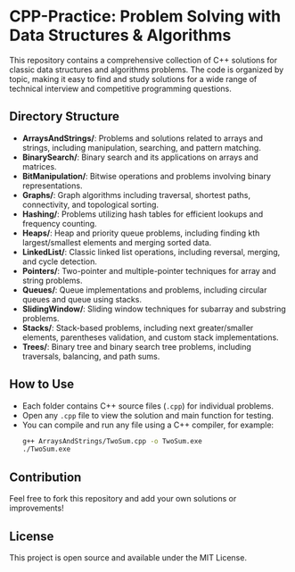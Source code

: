 # CPP-Practice: Problem Solving with Data Structures & Algorithms

This repository contains a comprehensive collection of C++ solutions for classic data structures and algorithms problems. The code is organized by topic, making it easy to find and study solutions for a wide range of technical interview and competitive programming questions.

## Directory Structure

- **ArraysAndStrings/**: Problems and solutions related to arrays and strings, including manipulation, searching, and pattern matching.
- **BinarySearch/**: Binary search and its applications on arrays and matrices.
- **BitManipulation/**: Bitwise operations and problems involving binary representations.
- **Graphs/**: Graph algorithms including traversal, shortest paths, connectivity, and topological sorting.
- **Hashing/**: Problems utilizing hash tables for efficient lookups and frequency counting.
- **Heaps/**: Heap and priority queue problems, including finding kth largest/smallest elements and merging sorted data.
- **LinkedList/**: Classic linked list operations, including reversal, merging, and cycle detection.
- **Pointers/**: Two-pointer and multiple-pointer techniques for array and string problems.
- **Queues/**: Queue implementations and problems, including circular queues and queue using stacks.
- **SlidingWindow/**: Sliding window techniques for subarray and substring problems.
- **Stacks/**: Stack-based problems, including next greater/smaller elements, parentheses validation, and custom stack implementations.
- **Trees/**: Binary tree and binary search tree problems, including traversals, balancing, and path sums.

## How to Use

- Each folder contains C++ source files (`.cpp`) for individual problems.
- Open any `.cpp` file to view the solution and main function for testing.
- You can compile and run any file using a C++ compiler, for example:
  ```sh
  g++ ArraysAndStrings/TwoSum.cpp -o TwoSum.exe
  ./TwoSum.exe
  ```

## Contribution

Feel free to fork this repository and add your own solutions or improvements!

## License

This project is open source and available under the MIT License.
